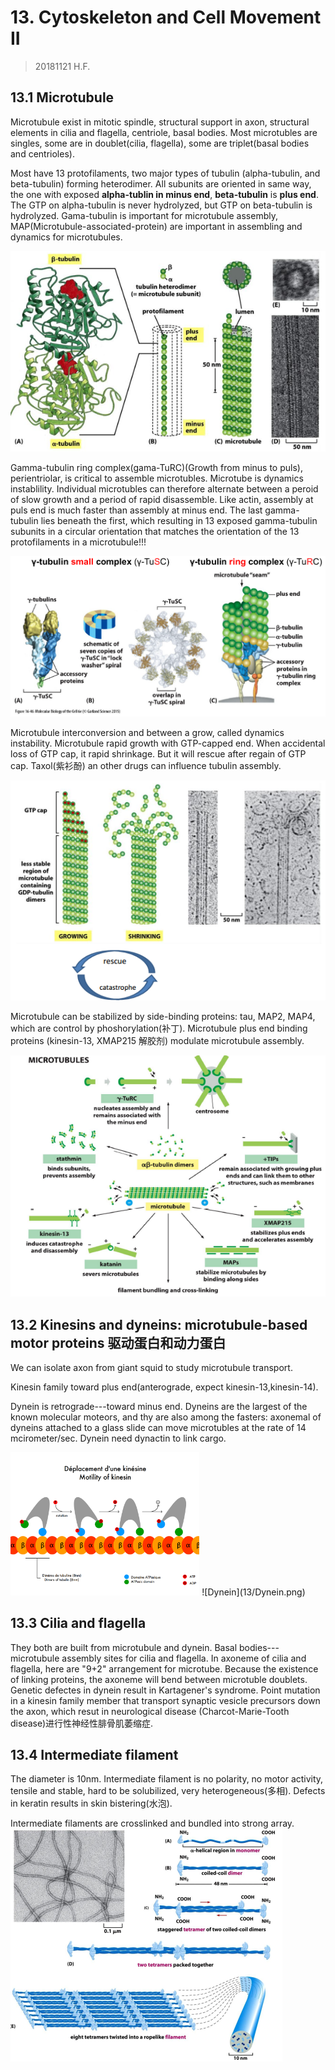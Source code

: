 # 13. Cytoskeleton and Cell Movement II
> 20181121 H.F.

## 13.1 Microtubule
Microtubule exist in mitotic spindle, structural support in axon, structural
elements in cilia and flagella, centriole, basal bodies. Most microtubles are
singles, some are in doublet(cilia, flagella), some are triplet(basal bodies and
centrioles).

Most have 13 protofilaments, two major types of tubulin
(alpha-tubulin, and beta-tubulin) forming heterodimer. All subunits are oriented
in same way, the one with exposed **alpha-tublin in minus end**,
**beta-tubulin** is **plus end**. The GTP on alpha-tubulin is never hydrolyzed,
but GTP on beta-tubulin is hydrolyzed. Gama-tubulin is important for microtubule
assembly, MAP(Microtubule-associated-protein) are important in assembling and
dynamics for microtubules.

![Organization of Microtubule](13/Microtuble&subunits.png)

Gamma-tubulin ring complex(gama-TuRC)(Growth from minus to puls), perientriolar,
is critical to assemble microtubles. Microtube is dynamics instablility.
Individual microtubles can therefore alternate between a peroid of slow growth
and a period of rapid disassemble. Like actin, assembly at puls end is much
faster than assembly at minus end. The last gamma-tubulin lies beneath the
first, which resulting in 13 exposed gamma-tubulin subunits in a circular
orientation that matches the orientation of the 13 protofilaments in a
microtubule!!!

![Gamma tubulin](13/Gamma-tubulin.png)

Microtubule interconversion and between a grow, called dynamics instability.
Microtubule rapid growth with GTP-capped end. When accidental loss of GTP cap,
it rapid shrinkage. But it will rescue after regain of GTP cap. Taxol(紫衫酚)
an other drugs can influence tubulin assembly. 

![Microtubule Dynamics](13/MicrotubeDynamics.png)

Microtubule can be stabilized by side-binding proteins: tau, MAP2, MAP4, which
are control by phoshorylation(补丁). Microtubule plus end binding proteins
(kinesin-13, XMAP215 解胶剂) modulate microtubule assembly.

![Microtubule bind Proteins](13/Microtubule-bindingProteins.png)


## 13.2 Kinesins and dyneins: microtubule-based motor proteins 驱动蛋白和动力蛋白
We can isolate axon from giant squid to study microtubule transport.

Kinesin family toward plus end(anterograde, expect kinesin-13,kinesin-14).

Dynein is retrograde---toward minus end.
Dyneins are the largest of the known molecular moteors, and thy are also among
the fasters: axonemal of dyneins attached to a glass slide can move microtubles
at the rate of 14 mcirometer/sec. Dynein need dynactin to link cargo.

<img src="13/Motility_of_kinesin.png" width =60%> 
![Dynein](13/Dynein.png)


## 13.3 Cilia and flagella
They both are built from microtubule and dynein. Basal bodies---microtubule
assembly sites for cilia and flagella. In axoneme of cilia and flagella, here
are "9+2" arrangement for microtube. Because the existence of linking proteins,
the axoneme will bend between microtuble doublets. Genetic defectes in dynein
result in Kartagener's syndrome. Point mutation in a kinesin family member that
transport synaptic vesicle precursors down the axon, which resut in neurological
disease (Charcot-Marie-Tooth disease)进行性神经性腓骨肌萎缩症.


## 13.4 Intermediate filament
The diameter is 10nm. Intermediate filament is no polarity, no motor activity,
tensile and stable, hard to be solubilized, very heterogeneous(多相). Defects
in keratin results in skin bistering(水泡).

Intermediate filaments are crosslinked and bundled into strong array.
![Intermediate filament](13/Intermediatefilament.png)
